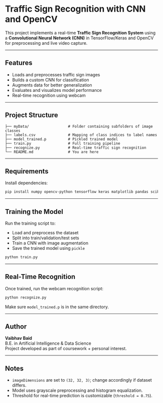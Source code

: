 # Traffic Sign Recognition with CNN and OpenCV

This project implements a real-time **Traffic Sign Recognition System** using a **Convolutional Neural Network (CNN)** in TensorFlow/Keras and OpenCV for preprocessing and live video capture.

---

## Features

- Loads and preprocesses traffic sign images
- Builds a custom CNN for classification
- Augments data for better generalization
- Evaluates and visualizes model performance
- Real-time recognition using webcam

---

## Project Structure

```
├── myData/                  # Folder containing subfolders of image classes
├── labels.csv               # Mapping of class indices to label names
├── model_trained.p          # Pickled trained model
├── train.py                 # Full training pipeline
├── recognize.py             # Real-time traffic sign recognition
└── README.md                # You are here
```

---

##  Requirements

Install dependencies:

```bash
pip install numpy opencv-python tensorflow keras matplotlib pandas scikit-learn
```

---

## Training the Model

Run the training script to:
- Load and preprocess the dataset
- Split into train/validation/test sets
- Train a CNN with image augmentation
- Save the trained model using `pickle`

```bash
python train.py
```

---

## Real-Time Recognition

Once trained, run the webcam recognition script:

```bash
python recognize.py
```

Make sure `model_trained.p` is in the same directory.

---

## Author

**Vaibhav Baid**  
B.E. in Artificial Intelligence & Data Science  
Project developed as part of coursework + personal interest.

---

##  Notes

- `imageDimensions` are set to `(32, 32, 3)`; change accordingly if dataset differs.
- Model uses grayscale preprocessing and histogram equalization.
- Threshold for real-time prediction is customizable (`threshold = 0.75`).


